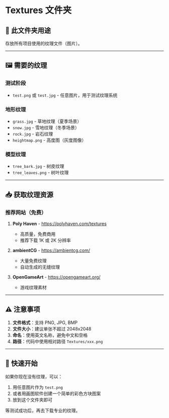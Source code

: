 # Textures 文件夹

## 📁 此文件夹用途

存放所有项目使用的纹理文件（图片）。

---

## 🖼️ 需要的纹理

### 测试阶段
- `test.png` 或 `test.jpg` - 任意图片，用于测试纹理系统

### 地形纹理
- `grass.jpg` - 草地纹理（夏季场景）
- `snow.jpg` - 雪地纹理（冬季场景）
- `rock.jpg` - 岩石纹理
- `heightmap.png` - 高度图（灰度图像）

### 模型纹理
- `tree_bark.jpg` - 树皮纹理
- `tree_leaves.png` - 树叶纹理

---

## 📥 获取纹理资源

### 推荐网站（免费）

1. **Poly Haven** - https://polyhaven.com/textures
   - 高质量，免费商用
   - 推荐下载 1K 或 2K 分辨率

2. **ambientCG** - https://ambientcg.com/
   - 大量免费纹理
   - 自动生成的无缝纹理

3. **OpenGameArt** - https://opengameart.org/
   - 游戏纹理素材

---

## ⚠️ 注意事项

1. **文件格式**：支持 PNG, JPG, BMP
2. **文件大小**：建议单张不超过 2048x2048
3. **命名**：使用英文名称，避免中文和空格
4. **路径**：代码中使用相对路径 `Textures/xxx.png`

---

## 🎯 快速开始

如果你现在没有纹理，可以：

1. 用任意图片作为 `test.png`
2. 或者用画图软件创建一个简单的彩色方块图案
3. 放到这个文件夹即可

等测试成功后，再去下载专业的纹理。
